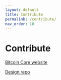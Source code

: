 ```yaml
---
layout: default
title: Contribute
permalink: /contribute/
nav_order: 10
---
```


# Contribute

[Bitcoin Core website](https://bitcoincore.org)

[Design repo](https://github.com/BitcoinDesign/Bitcoin-Core-App)
